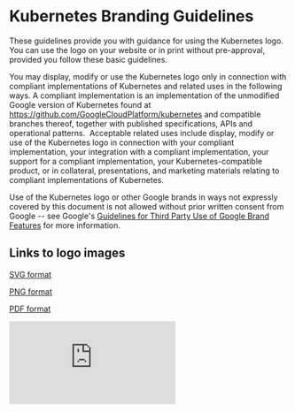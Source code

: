 # Kubernetes Branding Guidelines

These guidelines provide you with guidance for using the Kubernetes logo. You can use the logo on your website or in print without pre-approval, provided you follow these basic guidelines.

You may display, modify or use the Kubernetes logo only in connection with compliant implementations of Kubernetes and related uses in the following ways.  A compliant implementation is an implementation of the unmodified Google version of Kubernetes found at https://github.com/GoogleCloudPlatform/kubernetes and compatible branches thereof, together with published specifications, APIs and operational patterns.  Acceptable related uses include display, modify or use of the Kubernetes logo in connection with your compliant implementation, your integration with a compliant implementation, your support for a compliant implementation, your Kubernetes-compatible product, or in collateral, presentations, and marketing materials relating to compliant implementations of Kubernetes.

Use of the Kubernetes logo or other Google brands in ways not expressly covered by this document is not allowed without prior written consent from Google -- see Google's [Guidelines for Third Party Use of Google Brand Features](http://www.google.com/intl/en/permissions/guidelines.html) for more information.

## Links to logo images

[SVG format](https://github.com/GoogleCloudPlatform/kubernetes/raw/master/logo.svg)

[PNG format](https://github.com/GoogleCloudPlatform/kubernetes/raw/master/logo.png)

[PDF format](https://github.com/GoogleCloudPlatform/kubernetes/raw/master/logo.pdf)


[![Analytics](https://kubernetes-site.appspot.com/UA-36037335-10/GitHub/logo_usage_guidelines.md?pixel)]()
